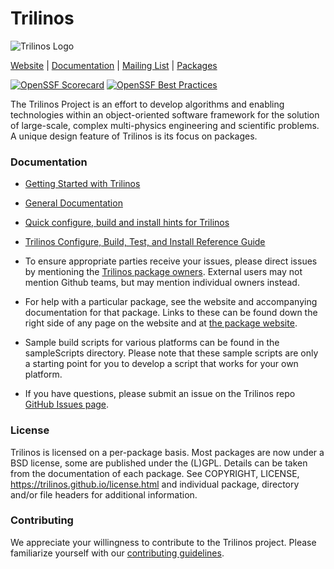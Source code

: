 # Trilinos
![Trilinos Logo](https://trilinos.github.io/images/trilinos.jpg)

[Website](https://trilinos.github.io) |
[Documentation](https://trilinos.github.io/documentation.html) |
[Mailing List](https://trilinos.github.io/mail_lists.html) |
[Packages](http://trilinos.github.io/packages.html)


[![OpenSSF Scorecard](https://api.securityscorecards.dev/projects/github.com/trilinos/Trilinos/badge)](https://securityscorecards.dev/viewer/?uri=github.com/trilinos/Trilinos)
[![OpenSSF Best Practices](https://www.bestpractices.dev/projects/9452/badge)](https://www.bestpractices.dev/projects/9452)


The Trilinos Project is an effort to develop algorithms and enabling
technologies within an object-oriented software framework for the solution of
large-scale, complex multi-physics engineering and scientific problems. A
unique design feature of Trilinos is its focus on packages.


### Documentation

- [Getting Started with Trilinos](https://trilinos.github.io/getting_started.html)

- [General Documentation](https://trilinos.github.io/documentation.html)

- [Quick configure, build and install hints for Trilinos](INSTALL.rst)

- [Trilinos Configure, Build, Test, and Install Reference Guide](https://trilinos.org/docs/files/TrilinosBuildReference.html)

- To ensure appropriate parties receive your issues, please direct issues by mentioning the
  [Trilinos package owners](https://github.com/trilinos/Trilinos/wiki/Trilinos-Package-Owners).
  External users may not mention Github teams, but may mention individual owners instead.

- For help with a particular package, see the website and accompanying
  documentation for that package. Links to these can be found down the
  right side of any page on the website and at [the package website](https://trilinos.github.io/packages.html).

- Sample build scripts for various platforms can be found in the
  sampleScripts directory.  Please note that these sample scripts are
  only a starting point for you to develop a script that works for
  your own platform.

- If you have questions, please submit an issue on the Trilinos repo 
  [GitHub Issues page](https://github.com/trilinos/Trilinos/issues).


### License

Trilinos is licensed on a per-package basis. Most packages are now
under a BSD license, some are published under the (L)GPL. Details
can be taken from the documentation of each package.  See COPYRIGHT,
LICENSE, https://trilinos.github.io/license.html and individual package,
directory and/or file headers for additional information.

### Contributing

We appreciate your willingness to contribute to the Trilinos project.  Please
familiarize yourself with our [contributing
guidelines](https://github.com/trilinos/Trilinos/blob/master/CONTRIBUTING.md).
